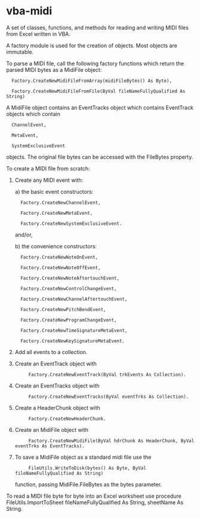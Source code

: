 # vba-midi
A set of classes, functions, and methods for reading and writing MIDI files from Excel written in VBA.

A factory module is used for the creation of objects. Most objects are immutable.

To parse a MIDI file, call the following factory functions which return the parsed MIDI bytes as a MidiFile object:

      Factory.CreateNewMidiFileFromArray(midiFileBytes() As Byte), 

      Factory.CreateNewMidiFileFromFile(ByVal fileNameFullyQualified As String)

A MidiFile object contains an EventTracks object which contains EventTrack objects which contain 

      ChannelEvent,
      
      MetaEvent,
      
      SystemExclusiveEvent 
      
objects. The original file bytes can be accessed with the FileBytes property.

To create a MIDI file from scratch:
1) Create any MIDI event with:

   a) the basic event constructors:
   
         Factory.CreateNewChannelEvent,

         Factory.CreateNewMetaEvent,

         Factory.CreateNewSystemExclusiveEvent.
      
      and/or,
      
   b) the convenience constructors:
   
         Factory.CreateNewNoteOnEvent,

         Factory.CreateNewNoteOffEvent,

         Factory.CreateNewNoteAftertouchEvent,

         Factory.CreateNewControlChangeEvent,

         Factory.CreateNewChannelAftertouchEvent,

         Factory.CreateNewPitchBendEvent,

         Factory.CreateNewProgramChangeEvent,

         Factory.CreateNewTimeSignatureMetaEvent,

         Factory.CreateNewKeySignatureMetaEvent.
   
2) Add all events to a collection.
3) Create an EventTrack object with 

            Factory.CreateNewEventTrack(ByVal trkEvents As Collection).
            
4) Create an EventTracks object with 
            
            Factory.CreateNewEventTracks(ByVal eventTrks As Collection).
            
5) Create a HeaderChunk object with 

            Factory.CreateNewHeaderChunk.
            
6) Create an MidiFile object with
            
            Factory.CreateNewMidiFile(ByVal hdrChunk As HeaderChunk, ByVal eventTrks As EventTracks).
            
7) To save a MidiFile object as a standard midi file use the 
            
            FileUtils.WriteToDisk(bytes() As Byte, ByVal fileNameFullyQualified As String) 
            
   function, passing MidiFile.FileBytes as the bytes parameter.

To read a MIDI file byte for byte into an Excel worksheet use procedure FileUtils.ImportToSheet fileNameFullyQualified As String, sheetName As String.
